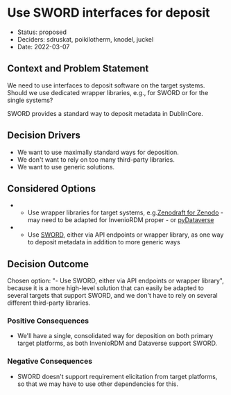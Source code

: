 # Use SWORD interfaces for deposit

* Status: proposed
* Deciders: sdruskat, poikilotherm, knodel, juckel
* Date: 2022-03-07

## Context and Problem Statement

We need to use interfaces to deposit software on the target systems. Should we use dedicated wrapper libraries, e.g., for SWORD or for the single systems?

SWORD provides a standard way to deposit metadata in DublinCore.

## Decision Drivers

* We want to use maximally standard ways for deposition.
* We don't want to rely on too many third-party libraries.
* We want to use generic solutions.

## Considered Options

* - Use wrapper libraries for target systems, e.g.[Zenodraft for Zenodo](https://github.com/zenodraft/zenodraft) - may need to be adapted for InvenioRDM proper - or [pyDataverse](https://pypi.org/project/pyDataverse/)
* - Use [SWORD](https://sword.cottagelabs.com/), either via API endpoints or wrapper library, as one way to deposit metadata in addition to more generic ways

## Decision Outcome

Chosen option: "- Use SWORD, either via API endpoints or wrapper library", because it is a more high-level solution that can easily be adapted to several targets that support SWORD, and we don't have to rely on several different third-party libraries.

### Positive Consequences

* We'll have a single, consolidated way for deposition on both primary target platforms, as both InvenioRDM and Dataverse support SWORD.

### Negative Consequences

* SWORD doesn't support requirement elicitation from target platforms, so that we may have to use other dependencies for this.
